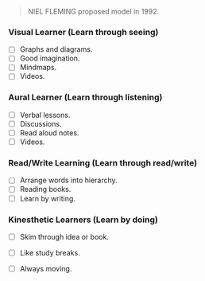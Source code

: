 >NIEL FLEMING proposed model in 1992.
### Visual Learner (Learn through seeing)
- [ ] Graphs and diagrams.
- [ ] Good imagination.
- [ ] Mindmaps.
- [ ] Videos.

### Aural Learner (Learn through listening)
- [ ] Verbal lessons.
- [ ] Discussions.
- [ ] Read aloud notes.
- [ ] Videos.

### Read/Write Learning (Learn through read/write)
- [ ] Arrange words into hierarchy.
- [ ] Reading books.
- [ ] Learn by writing.

### Kinesthetic Learners (Learn by doing)
- [ ] Skim through idea or book.
- [ ] Like study breaks.
- [ ] Always moving.

